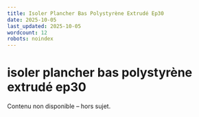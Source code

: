 ```yaml
---
title: Isoler Plancher Bas Polystyrène Extrudé Ep30
date: 2025-10-05
last_updated: 2025-10-05
wordcount: 12
robots: noindex
---
```


# isoler plancher bas polystyrène extrudé ep30

Contenu non disponible – hors sujet.